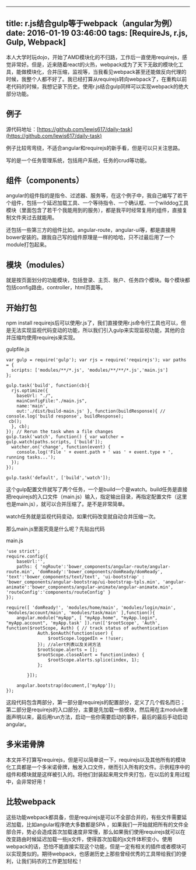 ---title: r.js结合gulp等于webpack（angular为例）date: 2016-01-19 03:46:00tags: [RequireJs, r.js, Gulp, Webpack]---本人大学时玩dojo，开始了AMD模块化的不归路，工作后一直使用requirejs，感觉非常好。但是，近来随着react的火热，webpack成为了天下无敌的模块化工具，能做模块化，合并压缩，监视等，当我看见webpack甚至还能做反向代理的时候，我整个人都不好了。我已经打算从requirejs转向webpack了，在重构以前老代码的时候，我想记录下历史。使用r.js结合gulp同样可以实现webpack的绝大部分功能。

## 例子

源代码地址：[https://github.com/lewis617/daily-task](https://github.com/lewis617/daily-task)

例子比较弯弯绕，不适合angular和requirejs的新手看，但是可以只关注思路。

写的是一个任务管理系统，包括用户系统，任务的crud等功能。

## 组件（components）

angular的组件指的是指令、过滤器、服务等，在这个例子中，我自己编写了若干个组件，包括一个延迟加载工具、一个等待指令、一个确认框、一个wilddog工具模块（里面包含了若干个我能用到的服务），都是我平时经常复用的组件，直接复制文件夹过去就能用。

还包括一些第三方的组件比如，angular-route，angular-ui等，都是直接用bower安装的。跟我自己写的组件原理是一样的哈哈，只不过最后用了一个module打包起来。

## 模块（modules）

就是按页面划分的功能模块，包括登录、主页、账户、任务四个模块。每个模块都包括config路由，controller，html页面等。

## 开始打包

npm install requirejs后可以使用r.js了，我们直接使用r.js命令行工具也可以，但是无法实现监视代码变动的功能，所以我们引入gulp来实现监视功能，其他的合并压缩均使用requirejs来实现。

gulpfile.js

```
var gulp = require('gulp'); var rjs = require('requirejs'); var paths = {
  scripts: ['modules/**/*.js', 'modules/**/**/*.js','main.js']
};

gulp.task('build', function(cb){
  rjs.optimize({
    baseUrl: "./",
    mainConfigFile:"./main.js",
    name:'main',
    out:'./dist/build-main.js' }, function(buildResponse){ // console.log('build response', buildResponse);
 cb();
  }, cb);
}); // Rerun the task when a file changes
gulp.task('watch', function() { var watcher = gulp.watch(paths.scripts, ['build']);
  watcher.on('change', function(event) {
    console.log('File ' + event.path + ' was ' + event.type + ', running tasks...');
  });
});

gulp.task('default', ['build','watch']);
```

这个gulp配置文件就写了两个任务，一个是build一个是watch。build任务是直接把requirejs的入口文件（main.js）输入，指定输出目录，再指定配置文件（这里也是main.js），就可以合并压缩了。是不是非常简单。

watch任务就是监视代码变动，如果代码改变就自动合并压缩一次。

那么main.js里面究竟是什么呢？先贴出代码

main.js

```
'use strict';
require.config({
    baseUrl:'',
    paths: { 'ngRoute':'bower_components/angular-route/angular-route.min', 'domReady':'bower_components/domReady/domReady', 'text':'bower_components/text/text', 'ui-bootstrap' : 'bower_components/angular-bootstrap/ui-bootstrap-tpls.min', 'angular-animate':'bower_components/angular-animate/angular-animate.min', 'routeConfig':'components/routeConfig' }
});

require([ 'domReady!', 'modules/home/main', 'modules/login/main', 'modules/account/main', 'modules/task/main' ],function(){
    angular.module("myApp", [ "myApp.home", "myApp.login", "myApp.account", 'myApp.task' ]).run(['$rootScope', 'Auth', function($rootScope, Auth) { // track status of authentication
            Auth.$onAuth(function(user) {
                $rootScope.loggedIn = !!user;
            }); //alert列表以及关闭方法
            $rootScope.alerts = [];
            $rootScope.closeAlert = function(index) {
                $rootScope.alerts.splice(index, 1);
            };

        }]);

    angular.bootstrap(document,['myApp']);
});
```

这段代码包含两部分，第一部分是requirejs的配置部分，定义了几个假名而已；第二部分是requirejs的入口部分，主要是先加载一些模块，然后用在主module里面声明以来，最后用run方法，启动一些你需要启动的事件，最后的最后手动启动angular。

## 多米诺骨牌

本文并不打算写requirejs，但是可以简单说一下，requirejs以及其他所有的模块化工具都是一个多米诺骨牌，触发入口文件，继而引入所有的文件。示例程序中的组件和模块就是这样被引入的。将他们封装起来用文件夹打包，在以后的复用过程中，会非常好用！

## 比较webpack

这些功能webpack都具备，但是requirejs是可以不全部合并的，有些文件需要延迟加载，比如angular程序绝大多数都是SPA ，如果我们一开始就把所有的文件全部合并，势必会造成首次加载速度非常慢，那么如果我们使用requirejs就可以在改变路由时候延迟加载一些js文件，使得首次加载的js文件体积变小。使用webpack的话，恐怕不能直接实现这个功能，但是一定有相关的插件或者模块可以实现类似的。期待webpack，也感谢历史上那些曾经优秀的工具带给我们的便利，让我们码农的工作更加轻松！